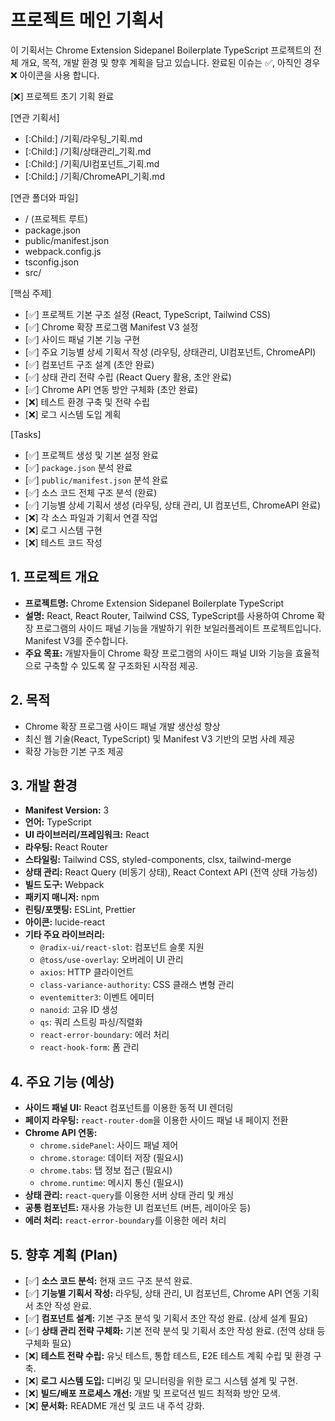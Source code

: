 # 프로젝트 메인 기획서

이 기획서는 Chrome Extension Sidepanel Boilerplate TypeScript 프로젝트의 전체 개요, 목적, 개발 환경 및 향후 계획을 담고 있습니다.
완료된 이슈는 ✅, 아직인 경우 ❌ 아이콘을 사용 합니다.

[❌] 프로젝트 초기 기획 완료

[연관 기획서]
 - [:Child:] /기획/라우팅_기획.md
 - [:Child:] /기획/상태관리_기획.md
 - [:Child:] /기획/UI컴포넌트_기획.md
 - [:Child:] /기획/ChromeAPI_기획.md

[연관 폴더와 파일]
 - / (프로젝트 루트)
 - package.json
 - public/manifest.json
 - webpack.config.js
 - tsconfig.json
 - src/

[핵심 주제]
 - [✅] 프로젝트 기본 구조 설정 (React, TypeScript, Tailwind CSS)
 - [✅] Chrome 확장 프로그램 Manifest V3 설정
 - [✅] 사이드 패널 기본 기능 구현
 - [✅] 주요 기능별 상세 기획서 작성 (라우팅, 상태관리, UI컴포넌트, ChromeAPI)
 - [✅] 컴포넌트 구조 설계 (초안 완료)
 - [✅] 상태 관리 전략 수립 (React Query 활용, 초안 완료)
 - [✅] Chrome API 연동 방안 구체화 (초안 완료)
 - [❌] 테스트 환경 구축 및 전략 수립
 - [❌] 로그 시스템 도입 계획

[Tasks]
 - [✅] 프로젝트 생성 및 기본 설정 완료
 - [✅] `package.json` 분석 완료
 - [✅] `public/manifest.json` 분석 완료
 - [✅] 소스 코드 전체 구조 분석 (완료)
 - [✅] 기능별 상세 기획서 생성 (라우팅, 상태 관리, UI 컴포넌트, ChromeAPI 완료)
 - [❌] 각 소스 파일과 기획서 연결 작업
 - [❌] 로그 시스템 구현
 - [❌] 테스트 코드 작성

## 1. 프로젝트 개요

- **프로젝트명:** Chrome Extension Sidepanel Boilerplate TypeScript
- **설명:** React, React Router, Tailwind CSS, TypeScript를 사용하여 Chrome 확장 프로그램의 사이드 패널 기능을 개발하기 위한 보일러플레이트 프로젝트입니다. Manifest V3를 준수합니다.
- **주요 목표:** 개발자들이 Chrome 확장 프로그램의 사이드 패널 UI와 기능을 효율적으로 구축할 수 있도록 잘 구조화된 시작점 제공.

## 2. 목적

- Chrome 확장 프로그램 사이드 패널 개발 생산성 향상
- 최신 웹 기술(React, TypeScript) 및 Manifest V3 기반의 모범 사례 제공
- 확장 가능한 기본 구조 제공

## 3. 개발 환경

- **Manifest Version:** 3
- **언어:** TypeScript
- **UI 라이브러리/프레임워크:** React
- **라우팅:** React Router
- **스타일링:** Tailwind CSS, styled-components, clsx, tailwind-merge
- **상태 관리:** React Query (비동기 상태), React Context API (전역 상태 가능성)
- **빌드 도구:** Webpack
- **패키지 매니저:** npm
- **린팅/포맷팅:** ESLint, Prettier
- **아이콘:** lucide-react
- **기타 주요 라이브러리:**
    - `@radix-ui/react-slot`: 컴포넌트 슬롯 지원
    - `@toss/use-overlay`: 오버레이 UI 관리
    - `axios`: HTTP 클라이언트
    - `class-variance-authority`: CSS 클래스 변형 관리
    - `eventemitter3`: 이벤트 에미터
    - `nanoid`: 고유 ID 생성
    - `qs`: 쿼리 스트링 파싱/직렬화
    - `react-error-boundary`: 에러 처리
    - `react-hook-form`: 폼 관리

## 4. 주요 기능 (예상)

- **사이드 패널 UI:** React 컴포넌트를 이용한 동적 UI 렌더링
- **페이지 라우팅:** `react-router-dom`을 이용한 사이드 패널 내 페이지 전환
- **Chrome API 연동:**
    - `chrome.sidePanel`: 사이드 패널 제어
    - `chrome.storage`: 데이터 저장 (필요시)
    - `chrome.tabs`: 탭 정보 접근 (필요시)
    - `chrome.runtime`: 메시지 통신 (필요시)
- **상태 관리:** `react-query`를 이용한 서버 상태 관리 및 캐싱
- **공통 컴포넌트:** 재사용 가능한 UI 컴포넌트 (버튼, 레이아웃 등)
- **에러 처리:** `react-error-boundary`를 이용한 에러 처리

## 5. 향후 계획 (Plan)

- [✅] **소스 코드 분석:** 현재 코드 구조 분석 완료.
- [✅] **기능별 기획서 작성:** 라우팅, 상태 관리, UI 컴포넌트, Chrome API 연동 기획서 초안 작성 완료.
- [✅] **컴포넌트 설계:** 기본 구조 분석 및 기획서 초안 작성 완료. (상세 설계 필요)
- [✅] **상태 관리 전략 구체화:** 기본 전략 분석 및 기획서 초안 작성 완료. (전역 상태 등 구체화 필요)
- [❌] **테스트 전략 수립:** 유닛 테스트, 통합 테스트, E2E 테스트 계획 수립 및 환경 구축.
- [❌] **로그 시스템 도입:** 디버깅 및 모니터링을 위한 로그 시스템 설계 및 구현.
- [❌] **빌드/배포 프로세스 개선:** 개발 및 프로덕션 빌드 최적화 방안 모색.
- [❌] **문서화:** README 개선 및 코드 내 주석 강화.